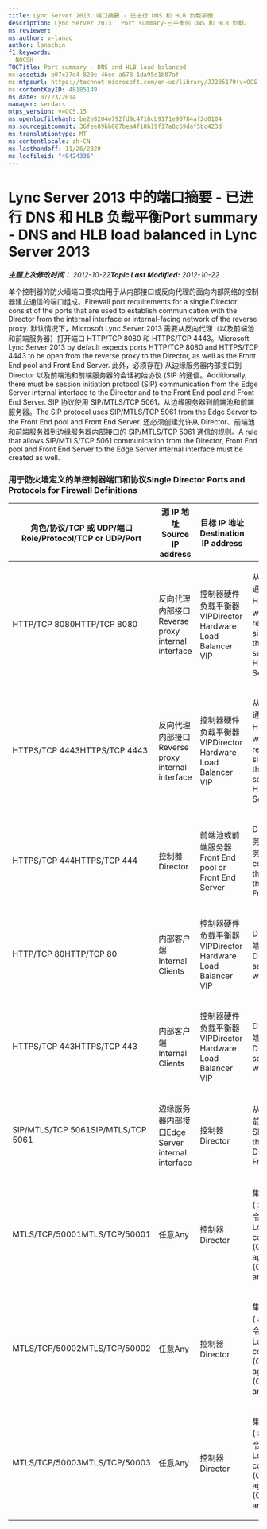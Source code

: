 ```yaml
---
title: Lync Server 2013：端口摘要 - 已进行 DNS 和 HLB 负载平衡
description: Lync Server 2013： Port summary-已平衡的 DNS 和 HLB 负载。
ms.reviewer: ''
ms.author: v-lanac
author: lanachin
f1.keywords:
- NOCSH
TOCTitle: Port summary - DNS and HLB load balanced
ms:assetid: b07c37e4-820e-46ee-a678-1da95d1b87af
ms:mtpsurl: https://technet.microsoft.com/en-us/library/JJ205179(v=OCS.15)
ms:contentKeyID: 48185149
ms.date: 07/23/2014
manager: serdars
mtps_version: v=OCS.15
ms.openlocfilehash: be2e8204e792fd9c4718cb9171e90784af2d0104
ms.sourcegitcommit: 36fee89bb887bea4f18b19f17a8c69daf5bc423d
ms.translationtype: MT
ms.contentlocale: zh-CN
ms.lasthandoff: 11/26/2020
ms.locfileid: "49424336"
---
```

# <a name="port-summary---dns-and-hlb-load-balanced-in-lync-server-2013"></a><span data-ttu-id="09d2e-103">Lync Server 2013 中的端口摘要 - 已进行 DNS 和 HLB 负载平衡</span><span class="sxs-lookup"><span data-stu-id="09d2e-103">Port summary - DNS and HLB load balanced in Lync Server 2013</span></span>

<div data-xmlns="http://www.w3.org/1999/xhtml">

<div class="topic" data-xmlns="http://www.w3.org/1999/xhtml" data-msxsl="urn:schemas-microsoft-com:xslt" data-cs="https://msdn.microsoft.com/">

<div data-asp="https://msdn2.microsoft.com/asp">



</div>

<div id="mainSection">

<div id="mainBody"><span data-ttu-id="09d2e-104">

<span> </span></span><span class="sxs-lookup"><span data-stu-id="09d2e-104">

<span> </span></span></span>

<span data-ttu-id="09d2e-105">_**主题上次修改时间：** 2012-10-22_</span><span class="sxs-lookup"><span data-stu-id="09d2e-105">_**Topic Last Modified:** 2012-10-22_</span></span>

<span data-ttu-id="09d2e-106">单个控制器的防火墙端口要求由用于从内部接口或反向代理的面向内部网络的控制器建立通信的端口组成。</span><span class="sxs-lookup"><span data-stu-id="09d2e-106">Firewall port requirements for a single Director consist of the ports that are used to establish communication with the Director from the internal interface or internal-facing network of the reverse proxy.</span></span> <span data-ttu-id="09d2e-107">默认情况下，Microsoft Lync Server 2013 需要从反向代理（以及前端池和前端服务器）打开端口 HTTP/TCP 8080 和 HTTPS/TCP 4443。</span><span class="sxs-lookup"><span data-stu-id="09d2e-107">Microsoft Lync Server 2013 by default expects ports HTTP/TCP 8080 and HTTPS/TCP 4443 to be open from the reverse proxy to the Director, as well as the Front End pool and Front End Server.</span></span> <span data-ttu-id="09d2e-108">此外，必须存在) 从边缘服务器内部接口到 Director 以及前端池和前端服务器的会话初始协议 (SIP 的通信。</span><span class="sxs-lookup"><span data-stu-id="09d2e-108">Additionally, there must be session initiation protocol (SIP) communication from the Edge Server internal interface to the Director and to the Front End pool and Front End Server.</span></span> <span data-ttu-id="09d2e-109">SIP 协议使用 SIP/MTLS/TCP 5061，从边缘服务器到前端池和前端服务器。</span><span class="sxs-lookup"><span data-stu-id="09d2e-109">The SIP protocol uses SIP/MTLS/TCP 5061 from the Edge Server to the Front End pool and Front End Server.</span></span> <span data-ttu-id="09d2e-110">还必须创建允许从 Director、前端池和前端服务器到边缘服务器内部接口的 SIP/MTLS/TCP 5061 通信的规则。</span><span class="sxs-lookup"><span data-stu-id="09d2e-110">A rule that allows SIP/MTLS/TCP 5061 communication from the Director, Front End pool and Front End Server to the Edge Server internal interface must be created as well.</span></span>

### <a name="single-director-ports-and-protocols-for-firewall-definitions"></a><span data-ttu-id="09d2e-111">用于防火墙定义的单控制器端口和协议</span><span class="sxs-lookup"><span data-stu-id="09d2e-111">Single Director Ports and Protocols for Firewall Definitions</span></span>

<table>
<colgroup>
<col style="width: 25%" />
<col style="width: 25%" />
<col style="width: 25%" />
<col style="width: 25%" />
</colgroup>
<thead>
<tr class="header">
<th><span data-ttu-id="09d2e-112">角色/协议/TCP 或 UDP/端口</span><span class="sxs-lookup"><span data-stu-id="09d2e-112">Role/Protocol/TCP or UDP/Port</span></span></th>
<th><span data-ttu-id="09d2e-113">源 IP 地址</span><span class="sxs-lookup"><span data-stu-id="09d2e-113">Source IP address</span></span></th>
<th><span data-ttu-id="09d2e-114">目标 IP 地址</span><span class="sxs-lookup"><span data-stu-id="09d2e-114">Destination IP address</span></span></th>
<th><span data-ttu-id="09d2e-115">备注</span><span class="sxs-lookup"><span data-stu-id="09d2e-115">Notes</span></span></th>
</tr>
</thead>
<tbody>
<tr class="odd">
<td><p><span data-ttu-id="09d2e-116">HTTP/TCP 8080</span><span class="sxs-lookup"><span data-stu-id="09d2e-116">HTTP/TCP 8080</span></span></p></td>
<td><p><span data-ttu-id="09d2e-117">反向代理内部接口</span><span class="sxs-lookup"><span data-stu-id="09d2e-117">Reverse proxy internal interface</span></span></p></td>
<td><p><span data-ttu-id="09d2e-118">控制器硬件负载平衡器 VIP</span><span class="sxs-lookup"><span data-stu-id="09d2e-118">Director Hardware Load Balancer VIP</span></span></p></td>
<td><p><span data-ttu-id="09d2e-119">从反向代理的外部方开始，通信将发送到 Director HLB VIP 和前端服务器 web 服务。</span><span class="sxs-lookup"><span data-stu-id="09d2e-119">Initially received by the external side of the reverse proxy, the communication is sent on to the Director HLB VIP and Front End Server web services.</span></span></p></td>
</tr>
<tr class="even">
<td><p><span data-ttu-id="09d2e-120">HTTPS/TCP 4443</span><span class="sxs-lookup"><span data-stu-id="09d2e-120">HTTPS/TCP 4443</span></span></p></td>
<td><p><span data-ttu-id="09d2e-121">反向代理内部接口</span><span class="sxs-lookup"><span data-stu-id="09d2e-121">Reverse proxy internal interface</span></span></p></td>
<td><p><span data-ttu-id="09d2e-122">控制器硬件负载平衡器 VIP</span><span class="sxs-lookup"><span data-stu-id="09d2e-122">Director Hardware Load Balancer VIP</span></span></p></td>
<td><p><span data-ttu-id="09d2e-123">从反向代理的外部方开始，通信将发送到 Director HLB VIP 和前端服务器 web 服务。</span><span class="sxs-lookup"><span data-stu-id="09d2e-123">Initially received by the external side of the reverse proxy, the communication is sent on to the Director HLB VIP and Front End Server web services.</span></span></p></td>
</tr>
<tr class="odd">
<td><p><span data-ttu-id="09d2e-124">HTTPS/TCP 444</span><span class="sxs-lookup"><span data-stu-id="09d2e-124">HTTPS/TCP 444</span></span></p></td>
<td><p><span data-ttu-id="09d2e-125">控制器</span><span class="sxs-lookup"><span data-stu-id="09d2e-125">Director</span></span></p></td>
<td><p><span data-ttu-id="09d2e-126">前端池或前端服务器</span><span class="sxs-lookup"><span data-stu-id="09d2e-126">Front End pool or Front End Server</span></span></p></td>
<td><p><span data-ttu-id="09d2e-127">Director HLB VIP 与前端服务器或前端服务器之间的服务器间通信。</span><span class="sxs-lookup"><span data-stu-id="09d2e-127">Inter-server communication between the Director HLB VIP and the Front End Server or Front End Servers.</span></span></p></td>
</tr>
<tr class="even">
<td><p><span data-ttu-id="09d2e-128">HTTP/TCP 80</span><span class="sxs-lookup"><span data-stu-id="09d2e-128">HTTP/TCP 80</span></span></p></td>
<td><p><span data-ttu-id="09d2e-129">内部客户端</span><span class="sxs-lookup"><span data-stu-id="09d2e-129">Internal Clients</span></span></p></td>
<td><p><span data-ttu-id="09d2e-130">控制器硬件负载平衡器 VIP</span><span class="sxs-lookup"><span data-stu-id="09d2e-130">Director Hardware Load Balancer VIP</span></span></p></td>
<td><p><span data-ttu-id="09d2e-131">Director 向内部和外部客户端提供 web 服务。</span><span class="sxs-lookup"><span data-stu-id="09d2e-131">The Director provides web services to internal as well as external clients.</span></span></p></td>
</tr>
<tr class="odd">
<td><p><span data-ttu-id="09d2e-132">HTTPS/TCP 443</span><span class="sxs-lookup"><span data-stu-id="09d2e-132">HTTPS/TCP 443</span></span></p></td>
<td><p><span data-ttu-id="09d2e-133">内部客户端</span><span class="sxs-lookup"><span data-stu-id="09d2e-133">Internal Clients</span></span></p></td>
<td><p><span data-ttu-id="09d2e-134">控制器硬件负载平衡器 VIP</span><span class="sxs-lookup"><span data-stu-id="09d2e-134">Director Hardware Load Balancer VIP</span></span></p></td>
<td><p><span data-ttu-id="09d2e-135">Director 向内部和外部客户端提供 web 服务。</span><span class="sxs-lookup"><span data-stu-id="09d2e-135">The Director provides web services to internal as well as external clients.</span></span></p></td>
</tr>
<tr class="even">
<td><p><span data-ttu-id="09d2e-136">SIP/MTLS/TCP 5061</span><span class="sxs-lookup"><span data-stu-id="09d2e-136">SIP/MTLS/TCP 5061</span></span></p></td>
<td><p><span data-ttu-id="09d2e-137">边缘服务器内部接口</span><span class="sxs-lookup"><span data-stu-id="09d2e-137">Edge Server internal interface</span></span></p></td>
<td><p><span data-ttu-id="09d2e-138">控制器</span><span class="sxs-lookup"><span data-stu-id="09d2e-138">Director</span></span></p></td>
<td><p><span data-ttu-id="09d2e-139">从边缘服务器到控制器以及前端服务器的 SIP 通信。</span><span class="sxs-lookup"><span data-stu-id="09d2e-139">SIP communication from the Edge Server to the Director, as well as the Front End Servers.</span></span></p></td>
</tr>
<tr class="odd">
<td><p><span data-ttu-id="09d2e-140">MTLS/TCP/50001</span><span class="sxs-lookup"><span data-stu-id="09d2e-140">MTLS/TCP/50001</span></span></p></td>
<td><p><span data-ttu-id="09d2e-141">任意</span><span class="sxs-lookup"><span data-stu-id="09d2e-141">Any</span></span></p></td>
<td><p><span data-ttu-id="09d2e-142">控制器</span><span class="sxs-lookup"><span data-stu-id="09d2e-142">Director</span></span></p></td>
<td><p><span data-ttu-id="09d2e-143">集中式日志记录服务控制器 ( # A0) 或代理 ( # A1) 命令和日志收集</span><span class="sxs-lookup"><span data-stu-id="09d2e-143">Centralized Logging Service controller (ClsController.exe) or agent (ClsAgent.exe)commands and log collection</span></span></p></td>
</tr>
<tr class="even">
<td><p><span data-ttu-id="09d2e-144">MTLS/TCP/50002</span><span class="sxs-lookup"><span data-stu-id="09d2e-144">MTLS/TCP/50002</span></span></p></td>
<td><p><span data-ttu-id="09d2e-145">任意</span><span class="sxs-lookup"><span data-stu-id="09d2e-145">Any</span></span></p></td>
<td><p><span data-ttu-id="09d2e-146">控制器</span><span class="sxs-lookup"><span data-stu-id="09d2e-146">Director</span></span></p></td>
<td><p><span data-ttu-id="09d2e-147">集中式日志记录服务控制器 ( # A0) 或代理 ( # A1) 命令和日志收集</span><span class="sxs-lookup"><span data-stu-id="09d2e-147">Centralized Logging Service controller (ClsController.exe) or agent (ClsAgent.exe)commands and log collection</span></span></p></td>
</tr>
<tr class="odd">
<td><p><span data-ttu-id="09d2e-148">MTLS/TCP/50003</span><span class="sxs-lookup"><span data-stu-id="09d2e-148">MTLS/TCP/50003</span></span></p></td>
<td><p><span data-ttu-id="09d2e-149">任意</span><span class="sxs-lookup"><span data-stu-id="09d2e-149">Any</span></span></p></td>
<td><p><span data-ttu-id="09d2e-150">控制器</span><span class="sxs-lookup"><span data-stu-id="09d2e-150">Director</span></span></p></td>
<td><p><span data-ttu-id="09d2e-151">集中式日志记录服务控制器 ( # A0) 或代理 ( # A1) 命令和日志收集</span><span class="sxs-lookup"><span data-stu-id="09d2e-151">Centralized Logging Service controller (ClsController.exe) or agent (ClsAgent.exe)commands and log collection</span></span></p></td>
</tr>
</tbody>
</table><span data-ttu-id="09d2e-152">


</div>

<span> </span>

</div>

</div>

</span><span class="sxs-lookup"><span data-stu-id="09d2e-152">


</div>

<span> </span>

</div>

</div>

</span></span></div>

